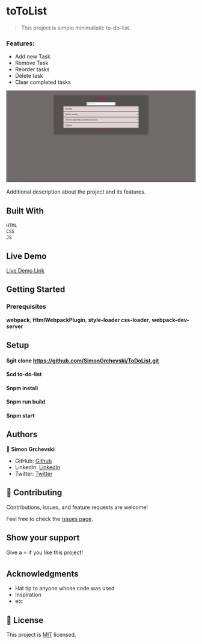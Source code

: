 # toToList

> This project is simple minimalistic to-do-list.
### Features:

  - Add new Task
  - Remove Task
  - Reorder tasks
  - Delete task
  - Clear completed tasks

![screenshot](./Screenshot.png)

Additional description about the project and its features.

## Built With
    HTML
    CSS
    JS

## Live Demo

[Live Demo Link](https://venerable-starburst-ce2e04.netlify.app/)


## Getting Started


### Prerequisites
  **webpack**,
  **HtmlWebpackPlugin**,
  **style-loader css-loader**,
  **webpack-dev-server**

## Setup

#### $git clone https://github.com/SimonGrchevski/ToDoList.git
#### $cd to-do-list
#### $npm install
#### $npm run build
#### $npm start



## Authors

👤 **Simon Grchevski**

- GitHub: [Github](https://github.com/SimonGrchevski)
- LinkedIn: [LinkedIn](https://www.linkedin.com/in/simon-grchevski-682935209/)
- Twitter: [Twitter](https://twitter.com/grchevski)


## 🤝 Contributing

Contributions, issues, and feature requests are welcome!

Feel free to check the [issues page](../../issues/).

## Show your support

Give a ⭐️ if you like this project!

## Acknowledgments

- Hat tip to anyone whose code was used
- Inspiration
- etc

## 📝 License

This project is [MIT](./MIT.md) licensed.



